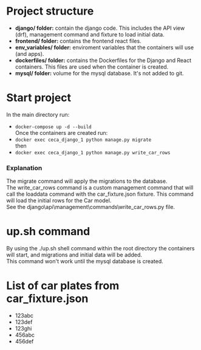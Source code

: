 # Project structure  
- **django/ folder:** contain the django code. This includes the API view (drf), management command and fixture to load initial data.  
- **frontend/ folder:** contains the frontend react files.  
- **env_variables/ folder:** enviroment variables that the containers will use (and apps).
- **dockerfiles/ folder:** contains the Dockerfiles for the Django and React containers. This files are used when the container is created.  
- **mysql/ folder:** volume for the mysql database. It's not added to git.

# Start project  
In the main directory run:  
- `docker-compose up -d --build`  
Once the containers are created run:   
- `docker exec ceca_django_1 python manage.py migrate`  
then  
- `docker exec ceca_django_1 python manage.py write_car_rows`  

### Explanation
The migrate command will apply the migrations to the database.  
The write_car_rows command is a custom management command that will call the loaddata command with the car_fixture.json fixture. This command will load the initial rows for the Car model.  
See the django\api\management\commands\write_car_rows.py file.  

# up.sh command  
By using the ./up.sh shell command within the root directory the containers will start, and migrations and initial data will be added.  
This command won't work until the mysql database is created.  

# List of car plates from car_fixture.json  
- 123abc  
- 123def  
- 123ghi  
- 456abc  
- 456def